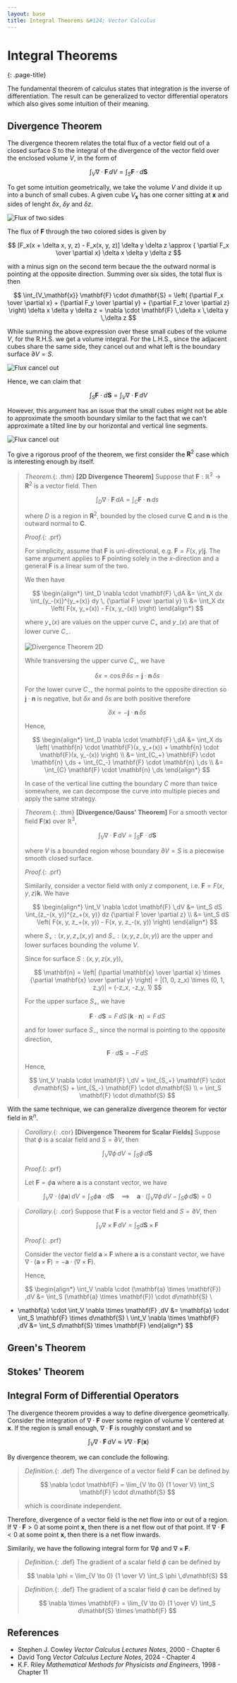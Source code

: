 ```yaml
---
layout: base
title: Integral Theorems &#124; Vector Calculus
---
```


# Integral Theorems
{: .page-title}

The fundamental theorem of calculus states that integration is the inverse of differentiation.
The result can be generalized to vector differential operators which also gives some intuition of their meaning.

## Divergence Theorem

The divergence theorem relates the total flux of a vector field out of a closed surface $S$
to the integral of the divergence of the vector field over the enclosed volume $V$, in the form of

$$
\int_V \nabla \cdot \mathbf{F} \,dV = \int_S \mathbf{F} \cdot d\mathbf{S}
$$

To get some intuition geometrically, we take the volume $V$ and divide it up into a bunch of small cubes.
A given cube $V_\mathbf{x}$ has one corner sitting at $\mathbf{x}$ and sides of lenght $\delta x$, $\delta y$ and $\delta z$.

![Flux of two sides](../images/vector-calculus-divergence-theorem-two-sides.png)

The flux of $\mathbf{F}$ through the two colored sides is given by

$$
[F_x(x + \delta x, y, z) - F_x(x, y, z)] \delta y \delta z \approx { \partial F_x \over \partial x} \delta x \delta y \delta z
$$

with a minus sign on the second term becaue the the outward normal is pointing at the opposite direction.
Summing over six sides, the total flux is then

$$
\int_{V_\mathbf{x}} \mathbf{F} \cdot d\mathbf{S}
= \left( {\partial F_x \over \partial x} + {\partial F_y \over \partial y} + {\partial F_z \over \partial z} \right) \delta x \delta y \delta z
= \nabla \cdot \mathbf{F} \,\delta x \,\delta y \,\delta z
$$

While summing the above expression over these small cubes of the volume $V$, for the R.H.S. we get a volume integral.
For the L.H.S., since the adjacent cubes share the same side, they cancel out and what left is the boundary surface $\partial V = S$.

![Flux cancel out](../images/vector-calculus-divergence-theorem-cancel-out.png)

Hence, we can claim that

$$
\int_S \mathbf{F} \cdot d\mathbf{S} = \int_V \nabla \cdot \mathbf{F} \,dV
$$

However, this argument has an issue that the small cubes might not be able to approximate the smooth boundary
similar to the fact that we can't approximate a tilted line by our horizontal and vertical line segments.

![Flux cancel out](../images/vector-calculus-divergence-theorem-issue.png)

To give a rigorous proof of the theorem, we first consider the $\mathbf{R}^2$ case which is interesting enough by itself.

> *Theorem.*{: .thm}
> **[2D Divergence Theorem]**
> Suppose that $\mathbf{F}: \mathbb{R}^2 \to \mathbf{R}^2$ is a vector field. Then
>
> $$
  \int_D \nabla \cdot \mathbf{F} \,dA = \int_C \mathbf{F} \cdot \mathbf{n} \,ds
  $$
>
> where $D$ is a region in $\mathbf{R}^2$, bounded by the closed curve $\mathbf{C}$ and $\mathbf{n}$ is the outward normal to $\mathbf{C}$.
>
> *Proof.*{: .prf}
>
> For simplicity, assume that $\mathbf{F}$ is uni-directional, e.g. $\mathbf{F} = F(x, y) \mathbf{j}$.
> The same argument applies to $\mathbf{F}$ pointing solely in the $x$-direction and a general $\mathbf{F}$ is a linear sum of the two.
>
> We then have
>
> $$
  \begin{align*}
  \int_D \nabla \cdot \mathbf{F} \,dA
  &= \int_X dx \int_{y_-(x)}^{y_+(x)} dy \, {\partial F \over \partial y} \\
  &= \int_X dx \left( F(x, y_+(x)) - F(x, y_-(x)) \right)
  \end{align*}
  $$
>
> where $y_+(x)$ are values on the upper curve $C_+$ and $y_-(x)$ are that of lower curve $C_-$.
>
> ![Divergence Theorem 2D](../images/vector-calculus-divergence-theorem-2d.png)
>
> While transversing the upper curve $C_+$, we have
>
> $$
  \delta x = \cos \theta \,\delta s = \mathbf{j} \cdot \mathbf{n} \,\delta s
  $$
>
> For the lower curve $C_-$, the normal points to the opposite direction so $\mathbf{j} \cdot \mathbf{n}$ is negative,
> but $\delta x$ and $\delta s$ are both positive therefore
>
> $$
  \delta x = - \mathbf{j} \cdot \mathbf{n} \,\delta s
  $$
>
> Hence,
>
> $$
  \begin{align*}
  \int_D \nabla \cdot \mathbf{F} \,dA
  &= \int_X ds \left( \mathbf{n} \cdot \mathbf{F}(x, y_+(x)) + \mathbf{n} \cdot \mathbf{F}(x, y_-(x)) \right) \\
  &= \int_{C_+} \mathbf{F} \cdot \mathbf{n} \,ds + \int_{C_-} \mathbf{F} \cdot \mathbf{n} \,ds \\
  &= \int_{C} \mathbf{F} \cdot \mathbf{n} \,ds
  \end{align*}
  $$
>
> In case of the vertical line cutting the boundary $C$ more than twice somewhere,
> we can decompose the curve into multiple pieces and apply the same strategy.

> *Theorem.*{: .thm}
> **[Divergence/Gauss' Theorem]**
> For a smooth vector field $\mathbf{F}(\mathbf{x})$ over $\mathbb{R}^3$,
>
> $$
  \int_V \nabla \cdot \mathbf{F} \,dV = \int_S \mathbf{F} \cdot d\mathbf{S}
  $$
>
> where $V$ is a bounded region whose boundary $\partial V = S$ is a piecewise smooth closed surface.
>
> *Proof.*{: .prf}
>
> Similarily, consider a vector field with only $z$ component, i.e. $\mathbf{F} = F(x, y, z) \mathbf{k}$.
> We have
>
> $$
  \begin{align*}
  \int_V \nabla \cdot \mathbf{F} \,dV
  &= \int_S dS \int_{z_-(x, y)}^{z_+(x, y)} dz {\partial F \over \partial z} \\
  &= \int_S dS \left( F(x, y, z_+(x, y)) - F(x, y, z_-(x, y)) \right)
  \end{align*}
  $$
>
> where $S_+: (x, y, z_+(x, y)$ and $S_-: (x, y, z_-(x, y))$ are the upper and lower surfaces bounding the volume $V$.
>
> Since for surface $S: (x, y, z(x, y))$,
>
> $$
  \mathbf{n} = \left| {\partial \mathbf{x} \over \partial x} \times {\partial \mathbf{x} \over \partial y} \right|
  = |(1, 0, z_x) \times (0, 1, z_y)|
  = (-z_x, -z_y, 1)
  $$
>
> For the upper surface $S_+$, we have
>
> $$
  \mathbf{F} \cdot d\mathbf{S} = F \,dS \,(\mathbf{k} \cdot \mathbf{n}) = F \,dS
  $$
>
> and for lower surface $S_-$, since the normal is pointing to the opposite direction,
>
> $$
  \mathbf{F} \cdot d\mathbf{S} = - F \,dS
  $$
>
> Hence,
>
> $$
  \int_V \nabla \cdot \mathbf{F} \,dV
  = \int_{S_+} \mathbf{F} \cdot d\mathbf{S} + \int_{S_-} \mathbf{F} \cdot d\mathbf{S}  \\
  = \int_S \mathbf{F} \cdot d\mathbf{S}
  $$

With the same technique, we can generalize divergence theorem for vector field in $\mathbb{R}^n$.

> *Corollary.*{: .cor}
> **[Divergence Theorem for Scalar Fields]**
> Suppose that $\phi$ is a scalar field and $S = \partial V$, then
>
> $$
  \int_V \nabla \phi \,dV = \int_S \phi \,d\mathbf{S}
  $$
>
> *Proof.*{: .prf}
>
> Let $\mathbf{F} = \phi \mathbf{a}$ where $\mathbf{a}$ is a constant vector, we have
>
> $$
  \int_V \nabla \cdot (\phi \mathbf{a}) \,dV = \int_S \phi \mathbf{a} \cdot d\mathbf{S}
  \quad\implies\quad
  \mathbf{a} \cdot \left( \int_V \nabla \phi \,dV - \int_S \phi \,d\mathbf{S} \right) = 0
  $$

> *Corollary.*{: .cor}
> Suppose that $\mathbf{F}$ is a vector field and $S = \partial V$, then
>
> $$
  \int_V \nabla \times \mathbf{F} \,dV = \int_S d\mathbf{S} \times \mathbf{F}
  $$
>
> *Proof.*{: .prf}
>
> Consider the vector field $\mathbf{a} \times \mathbf{F}$ where $\mathbf{a}$ is a constant vector, we have
> $\nabla \cdot (\mathbf{a} \times \mathbf{F}) = -\mathbf{a} \cdot (\nabla \times \mathbf{F})$.
>
> Hence,
>
> $$
  \begin{align*}
  \int_V \nabla \cdot (\mathbf{a} \times \mathbf{F}) \,dV &= \int_S (\mathbf{a} \times \mathbf{F}) \cdot d\mathbf{S} \\
  - \mathbf{a} \cdot \int_V \nabla \times \mathbf{F} \,dV &= \mathbf{a} \cdot \int_S \mathbf{F} \times d\mathbf{S} \\
  \int_V \nabla \times \mathbf{F} \,dV &= \int_S d\mathbf{S} \times \mathbf{F}
  \end{align*}
  $$

## Green's Theorem

## Stokes' Theorem

## Integral Form of Differential Operators

The divergence theorem provides a way to define divergence geometrically.
Consider the integration of $\nabla \cdot \mathbf{F}$ over some region of volume $V$ centered at $\mathbf{x}$.
If the region is small enough, $\nabla \cdot \mathbf{F}$ is roughly constant and so

$$
\int_V \nabla \cdot \mathbf{F} \,dV \approx V \nabla \cdot \mathbf{F}(\mathbf{x})
$$

By divergence theorem, we can conclude the following.

> *Definition.*{: .def}
> The divergence of a vector field $\mathbf{F}$ can be defined by
>
> $$
  \nabla \cdot \mathbf{F} = \lim_{V \to 0} {1 \over V} \int_S \mathbf{F} \cdot d\mathbf{S}
  $$
>
> which is coordinate independent.

Therefore, divergence of a vector field is the net flow into or out of a region.
If $\nabla \cdot \mathbf{F} > 0$ at some point $\mathbf{x}$, then there is a net flow out of that point.
If $\nabla \cdot \mathbf{F} < 0$ at some point $\mathbf{x}$, then there is a net flow inwards.

Similarily, we have the following integral form for $\nabla \phi$ and $\nabla \times \mathbf{F}$.

> *Definition.*{: .def}
> The gradient of a scalar field $\phi$ can be defined by
>
> $$
  \nabla \phi = \lim_{V \to 0} {1 \over V} \int_S \phi \,d\mathbf{S}
  $$

> *Definition.*{: .def}
> The gradient of a scalar field $\phi$ can be defined by
>
> $$
  \nabla \times \mathbf{F} = \lim_{V \to 0} {1 \over V} \int_S d\mathbf{S} \times \mathbf{F}
  $$

## References

* Stephen J. Cowley _Vector Calculus Lectures Notes_, 2000 - Chapter 6
* David Tong _Vector Calculus Lecture Notes_, 2024 - Chapter 4
* K.F. Riley _Mathematical Methods for Physicists and Engineers_, 1998 - Chapter 11
